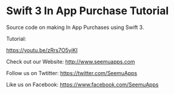 Swift 3 In App Purchase Tutorial
==============================

Source code on making In App Purchases using Swift 3. 

Tutorial:

https://youtu.be/zRrs7O5yjKI

Check out our Website: http://www.seemuapps.com

Follow us on Twtitter: https://twitter.com/SeemuApps

Like us on Facebook: https://www.facebook.com/SeemuApps
